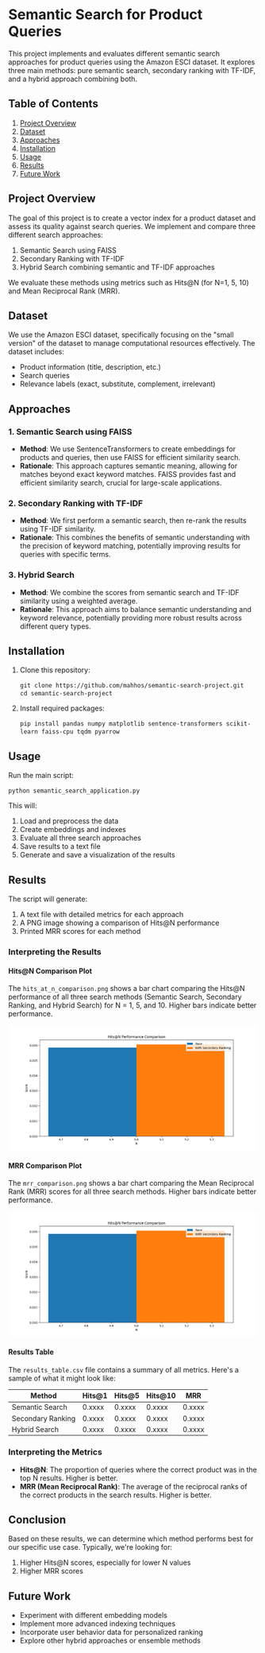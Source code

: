 # Semantic Search for Product Queries

This project implements and evaluates different semantic search approaches for product queries using the Amazon ESCI dataset. It explores three main methods: pure semantic search, secondary ranking with TF-IDF, and a hybrid approach combining both.

## Table of Contents
1. [Project Overview](#project-overview)
2. [Dataset](#dataset)
3. [Approaches](#approaches)
4. [Installation](#installation)
5. [Usage](#usage)
6. [Results](#results)
7. [Future Work](#future-work)

## Project Overview

The goal of this project is to create a vector index for a product dataset and assess its quality against search queries. We implement and compare three different search approaches:

1. Semantic Search using FAISS
2. Secondary Ranking with TF-IDF
3. Hybrid Search combining semantic and TF-IDF approaches

We evaluate these methods using metrics such as Hits@N (for N=1, 5, 10) and Mean Reciprocal Rank (MRR).

## Dataset

We use the Amazon ESCI dataset, specifically focusing on the "small version" of the dataset to manage computational resources effectively. The dataset includes:

- Product information (title, description, etc.)
- Search queries
- Relevance labels (exact, substitute, complement, irrelevant)

## Approaches

### 1. Semantic Search using FAISS

- **Method**: We use SentenceTransformers to create embeddings for products and queries, then use FAISS for efficient similarity search.
- **Rationale**: This approach captures semantic meaning, allowing for matches beyond exact keyword matches. FAISS provides fast and efficient similarity search, crucial for large-scale applications.

### 2. Secondary Ranking with TF-IDF

- **Method**: We first perform a semantic search, then re-rank the results using TF-IDF similarity.
- **Rationale**: This combines the benefits of semantic understanding with the precision of keyword matching, potentially improving results for queries with specific terms.

### 3. Hybrid Search

- **Method**: We combine the scores from semantic search and TF-IDF similarity using a weighted average.
- **Rationale**: This approach aims to balance semantic understanding and keyword relevance, potentially providing more robust results across different query types.

## Installation

1. Clone this repository:
   ```
   git clone https://github.com/mahhos/semantic-search-project.git
   cd semantic-search-project
   ```

2. Install required packages:
   ```
   pip install pandas numpy matplotlib sentence-transformers scikit-learn faiss-cpu tqdm pyarrow
   ```

## Usage

Run the main script:

```
python semantic_search_application.py
```

This will:
1. Load and preprocess the data
2. Create embeddings and indexes
3. Evaluate all three search approaches
4. Save results to a text file
5. Generate and save a visualization of the results

## Results

The script will generate:
1. A text file with detailed metrics for each approach
2. A PNG image showing a comparison of Hits@N performance
3. Printed MRR scores for each method


### Interpreting the Results

#### Hits@N Comparison Plot

The `hits_at_n_comparison.png` shows a bar chart comparing the Hits@N performance of all three search methods (Semantic Search, Secondary Ranking, and Hybrid Search) for N = 1, 5, and 10. Higher bars indicate better performance.

![Hits@N Comparison](results/hitN.png)

#### MRR Comparison Plot

The `mrr_comparison.png` shows a bar chart comparing the Mean Reciprocal Rank (MRR) scores for all three search methods. Higher bars indicate better performance.

![MRR Comparison](results/hitN.png)

#### Results Table

The `results_table.csv` file contains a summary of all metrics. Here's a sample of what it might look like:

| Method | Hits@1 | Hits@5 | Hits@10 | MRR |
|--------|--------|--------|---------|-----|
| Semantic Search | 0.xxxx | 0.xxxx | 0.xxxx | 0.xxxx |
| Secondary Ranking | 0.xxxx | 0.xxxx | 0.xxxx | 0.xxxx |
| Hybrid Search | 0.xxxx | 0.xxxx | 0.xxxx | 0.xxxx |


### Interpreting the Metrics

- **Hits@N**: The proportion of queries where the correct product was in the top N results. Higher is better.
- **MRR (Mean Reciprocal Rank)**: The average of the reciprocal ranks of the correct products in the search results. Higher is better.

## Conclusion

Based on these results, we can determine which method performs best for our specific use case. Typically, we're looking for:

1. Higher Hits@N scores, especially for lower N values
2. Higher MRR scores





## Future Work

- Experiment with different embedding models
- Implement more advanced indexing techniques
- Incorporate user behavior data for personalized ranking
- Explore other hybrid approaches or ensemble methods
